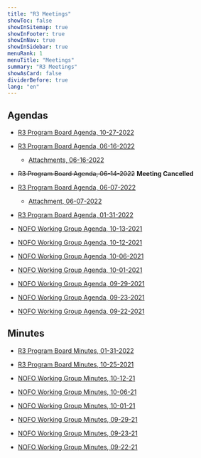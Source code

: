 ```yaml
---
title: "R3 Meetings"
showToc: false
showInSitemap: true
showInFooter: true
showInNav: true
showInSidebar: true
menuRank: 1
menuTitle: "Meetings"
summary: "R3 Meetings"
showAsCard: false
dividerBefore: true
lang: "en"
---
```


<h2>Agendas</h2>

- [R3 Program Board Agenda, 10-27-2022](R3agenda10272022.pdf)

- [R3 Program Board Agenda, 06-16-2022](R3Agenda06162022.pdf)

  - [Attachments, 06-16-2022](Attachments1to12SFY2023R3FundingRecommendationsBoardMeeting06162022.pdf)

- ~~R3 Program Board Agenda, 06-14-2022~~ **Meeting Cancelled**

- [R3 Program Board Agenda, 06-07-2022](R3agenda06072022.pdf)

  - [Attachment, 06-07-2022](R3agendaAttachmentA06072022.pdf)

- [R3 Program Board Agenda, 01-31-2022](R3agenda01312022.pdf)

- [NOFO Working Group Agenda, 10-13-2021](AgendaNOFOWorkgroup10132021.docx)

- [NOFO Working Group Agenda, 10-12-2021](AgendaNOFOWorkgroup10122021.docx)

- [NOFO Working Group Agenda, 10-06-2021](AgendaNOFOWorkgroup10062021.docx)

- [NOFO Working Group Agenda, 10-01-2021](NOFOWorkingGroupAgenda10012021.docx)

- [NOFO Working Group Agenda, 09-29-2021](NOFOWorkingGroupAgenda09292021.docx)

- [NOFO Working Group Agenda, 09-23-2021](NOFOWorkingGroupAgendawithlink-9.23.2021.docx)

- [NOFO Working Group Agenda, 09-22-2021](NOFOWorkingGroupAgendawithlink-9.22.2021.docx)

<h2>Minutes</h2>

- [R3 Program Board Minutes, 01-31-2022](R3Minutes06072022.pdf)

- [R3 Program Board Minutes, 10-25-2021](R3Minutes10252022.pdf)

- [NOFO Working Group Minutes, 10-12-21](MinutesNOFOWorkgroup10122021.docx)

- [NOFO Working Group Minutes, 10-06-21](MinutesNOFOWorkgroup1006021.docx)

- [NOFO Working Group Minutes, 10-01-21](MinutesNOFOWorkgroup10012021.docx)

- [NOFO Working Group Minutes, 09-29-21](MinutesNOFOWorkgroup9292021.docx)

- [NOFO Working Group Minutes, 09-23-21](9232021MinutesNOFOWorkgroup.docx)

- [NOFO Working Group Minutes, 09-22-21](9222021MinutesNOFOWorkgroup.docx)
